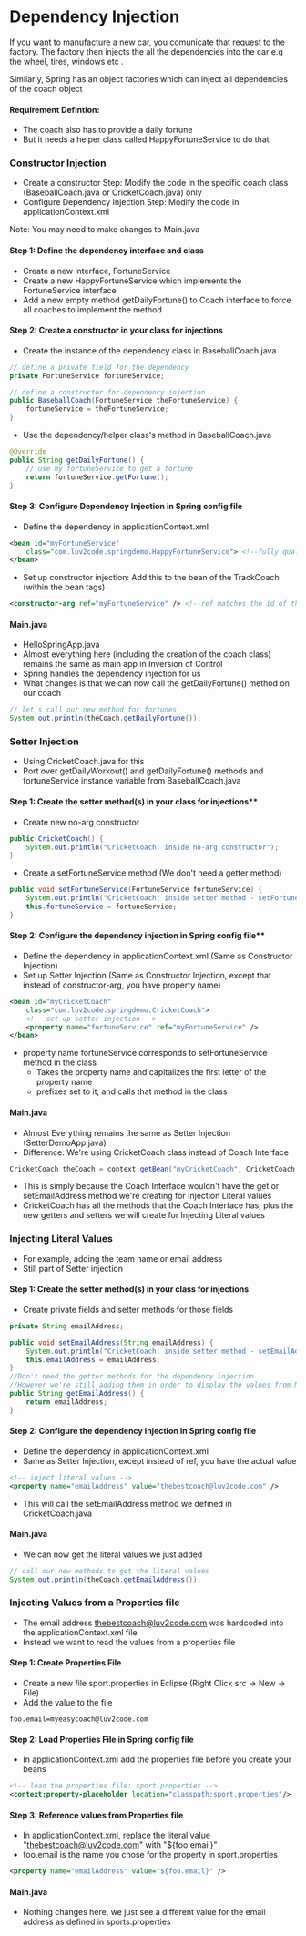 # Dependency Injection

If you want to manufacture a new car, you comunicate that request to the factory. The factory then injects the all the dependencies into the car e.g the wheel, tires, windows etc . 

Similarly, Spring has an object factories which can inject all dependencies of the coach object  

#### Requirement Defintion:
* The coach also has to provide a daily fortune
* But it needs a helper class called HappyFortuneService to do that

### Constructor Injection
* Create a constructor Step: Modify the code in the specific coach class (BaseballCoach.java or CricketCoach.java) only
* Configure Dependency Injection Step: Modify the code in applicationContext.xml

Note: You may need to make changes to Main.java

#### Step 1: Define the dependency interface and class
* Create a new interface, FortuneService
* Create a new HappyFortuneService which implements the FortuneService interface
* Add a new empty method getDailyFortune() to Coach interface to force all coaches to implement the method 

#### Step 2: Create a constructor in your class for injections
* Create the instance of the dependency class in BaseballCoach.java
```java
// define a private field for the dependency
private FortuneService fortuneService;

// define a constructor for dependency injection
public BaseballCoach(FortuneService theFortuneService) {
	fortuneService = theFortuneService;
}
```
* Use the dependency/helper class's method in BaseballCoach.java
```java
@Override
public String getDailyFortune() {		
	// use my fortuneService to get a fortune		
	return fortuneService.getFortune();
}
```

#### Step 3: Configure Dependency Injection in Spring config file  
* Define the dependency in applicationContext.xml
```xml
<bean id="myFortuneService"
  	class="com.luv2code.springdemo.HappyFortuneService"> <!--fully qualified class name-->
</bean>
```
* Set up constructor injection: Add this to the bean of the TrackCoach (within the bean tags)
```xml
<constructor-arg ref="myFortuneService" /> <!--ref matches the id of the dependency-->
```

#### Main.java
* HelloSpringApp.java
* Almost everything here (including the creation of the coach class) remains the same as main app in Inversion of Control
* Spring handles the dependency injection for us
* What changes is that we can now call the getDailyFortune() method on our coach
```java
// let's call our new method for fortunes
System.out.println(theCoach.getDailyFortune());
```

### Setter Injection
* Using CricketCoach.java for this
* Port over getDailyWorkout() and getDailyFortune() methods and fortuneService instance variable from BaseballCoach.java

#### Step 1: Create the setter method(s) in your class for injections**  
* Create new no-arg constructor
```java
public CricketCoach() {
	System.out.println("CricketCoach: inside no-arg constructor");
}
```
* Create a setFortuneService method (We don't need a getter method)
```java
public void setFortuneService(FortuneService fortuneService) {
	System.out.println("CricketCoach: inside setter method - setFortuneService");
	this.fortuneService = fortuneService;
}
```

#### Step 2: Configure the dependency injection in Spring config file**  
* Define the dependency in applicationContext.xml (Same as Constructor Injection)
* Set up Setter Injection (Same as Constructor Injection, except that instead of constructor-arg, you have property name)
```xml
<bean id="myCricketCoach"
	class="com.luv2code.springdemo.CricketCoach">
	<!-- set up setter injection -->
	<property name="fortuneService" ref="myFortuneService" /> 
</bean>
```
* property name fortuneService corresponds to setFortuneService method in the class
  * Takes the property name and capitalizes the first letter of the property name
  * prefixes set to it, and calls that method in the class

#### Main.java
* Almost Everything remains the same as Setter Injection (SetterDemoApp.java)
* Difference: We're using CricketCoach class instead of Coach Interface
```java
CricketCoach theCoach = context.getBean("myCricketCoach", CricketCoach.class);
```
* This is simply because the Coach Interface wouldn't have the get or setEmailAddress method we're creating for Injection Literal values
* CricketCoach has all the methods that the Coach Interface has, plus the new getters and setters we will create for Injecting Literal values

### Injecting Literal Values
* For example, adding the team name or email address
* Still part of Setter injection

#### Step 1: Create the setter method(s) in your class for injections
* Create private fields and setter methods for those fields
```java
private String emailAddress;

public void setEmailAddress(String emailAddress) {
	System.out.println("CricketCoach: inside setter method - setEmailAddress");
	this.emailAddress = emailAddress;
}
//Don't need the getter methods for the dependency injection
//However we're still adding them in order to display the values from Main.java
public String getEmailAddress() {
	return emailAddress;
}
```

#### Step 2: Configure the dependency injection in Spring config file
* Define the dependency in applicationContext.xml
* Same as Setter Injection, except instead of ref, you have the actual value
```xml
<!-- inject literal values -->   
<property name="emailAddress" value="thebestcoach@luv2code.com" />
```
* This will call the setEmailAddress method we defined in CricketCoach.java

#### Main.java
* We can now get the literal values we just added
```java
// call our new methods to get the literal values
System.out.println(theCoach.getEmailAddress());
```

### Injecting Values from a Properties file
* The email address thebestcoach@luv2code.com was hardcoded into the applicationContext.xml file
* Instead we want to read the values from a properties file

#### Step 1: Create Properties File
* Create a new file sport.properties in Eclipse (Right Click src -> New -> File)
* Add the value to the file
```
foo.email=myeasycoach@luv2code.com
```
#### Step 2: Load Properties File in Spring config file
* In applicationContext.xml add the properties file before you create your beans
```xml
<!-- load the properties file: sport.properties -->
<context:property-placeholder location="classpath:sport.properties"/>
```

#### Step 3: Reference values from Properties file
* In applicationContext.xml, replace the literal value "thebestcoach@luv2code.com" with "${foo.email}"
* foo.email is the name you chose for the property in sport.properties
```xml
<property name="emailAddress" value="${foo.email}" />
```

#### Main.java 
* Nothing changes here, we just see a different value for the email address as defined in sports.properties
